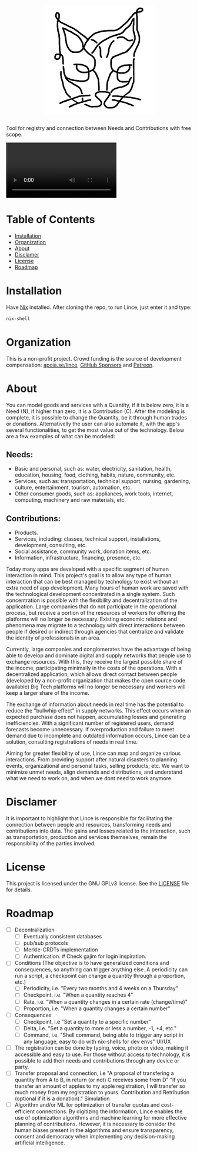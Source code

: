 <h1 align="center"><img width=300px src="./media/logo/preto_no_branco.png"></h1>

Tool for registry and connection between Needs and Contributions with free scope.

<!-- # Showcase -->
<video controls src="media/showcase/current_version.mp4"></video>

# Table of Contents
<!-- - [Showcase](#showcase) -->
- [Installation](#installation)
- [Organization](#organization)
- [About](#about)
- [Disclamer](#disclamer)
- [License](#license)
- [Roadmap](#roadmap)

# Installation
Have <a href="https://nixos.org/download/">Nix</a> installed. After cloning the repo, to run Lince, just enter it and type:
```bash
nix-shell
```
# Organization
This is a non-profit project. Crowd funding is the source of development compensation: [apoia.se/lince](https://www.apoia.se/lince), [GitHub Sponsors](https://github.com/sponsors/lince-social) and [Patreon](https://www.patreon.com/lince_social).

# About
You can model goods and services with a Quantity, if it is below zero, it is a Need (N), if higher than zero, it is a Contribution (C). After the modeling is complete, it is possible to change the Quantity, be it through human trades or donations. Alternativelly the user can also automate it, with the app's several functionalities, to get the most value out of the technology. Below are a few examples of what can be modeled:

## Needs:
- Basic and personal, such as: water, electricity, sanitation, health, education, housing, food, clothing, habits, nature, community, etc.
- Services, such as: transportation, technical support, nursing, gardening, culture, entertainment, tourism, automation, etc.
- Other consumer goods, such as: appliances, work tools, internet, computing, machinery and raw materials, etc.

## Contributions:
- Products.
- Services, including: classes, technical support, installations, development, consulting, etc.
- Social assistance, community work, donation items, etc.
- Information, infrastructure, financing, presence, etc.

Today many apps are developed with a specific segment of human interaction in mind. This project's goal is to allow any type of human interaction that can be best managed by technology to exist without an extra need of app development. Many hours of human work are saved with the technological development concentrated in a single system. Such concentration is possible with the flexibility and decentralization of the application. Large companies that do not participate in the operational process, but receive a portion of the resources of workers for offering the platforms will no longer be necessary. Existing economic relations and phenomena may migrate to a technology with direct interactions between people if desired or indirect through agencies that centralize and validate the identity of professionals in an area.

Currently, large companies and conglomerates have the advantage of being able to develop and dominate digital and supply networks that people use to exchange resources. With this, they receive the largest possible share of the income, participating minimally in the costs of the operations. With a decentralized application, which allows direct contact between people (developed by a non-profit organization that makes the open source code available) Big Tech platforms will no longer be necessary and workers will keep a larger share of the income.

The exchange of information about needs in real time has the potential to reduce the "bullwhip effect" in supply networks. This effect occurs when an expected purchase does not happen, accumulating losses and generating inefficiencies. With a significant number of registered users, demand forecasts become unnecessary. If overproduction and failure to meet demand due to incomplete and outdated information occurs, Lince can be a solution, consulting registrations of needs in real time.

Aiming for greater flexibility of use, Lince can map and organize various interactions. From providing support after natural disasters to planning events, organizational and personal tasks, selling products, etc. We want to minimize unmet needs, align demands and distributions, and understand what we need to work on, and when we dont need to work anymore.

# Disclamer
It is important to highlight that Lince is responsible for facilitating the connection between people and resources, transforming needs and contributions into data. The gains and losses related to the interaction, such as transportation, production and services themselves, remain the responsibility of the parties involved.

# License
This project is licensed under the GNU GPLv3 license. See the [LICENSE](LICENSE) file for details.

# Roadmap
- [ ] Decentralization
    - [ ] Eventually consistent databases
    - [ ] pub/sub protocols
    - [ ] Merkle-CRDTs implementation
    - [ ] Authentication. # Check gajim for login inspiration.
- [ ] Conditions (The objective is to have generalized conditions and consequences, so anything can trigger anything else. A periodicity can run a script, a checkpoint can change a quantity through a proportion, etc.)
    - [ ] Periodicity, i.e. "Every two months and 4 weeks on a Thursday"
    - [ ] Checkpoint, i.e. "When a quantity reaches 4"
    - [ ] Rate, i.e. "When a quantity changes in a certain rate (change/time)"
    - [ ] Proportion, i.e. "When a quantity changes a certain number"
- [ ] Consequences
    - [ ] Checkpoint, i.e "Set a quantity to a specific number"
    - [ ] Delta, i.e. "Set a quantity to more or less a number, -1, +4, etc."
    - [ ] Command, i.e. "Shell command, being able to trigger any script in any language, easy to do with nix-shells for dev envs"
UI/UX
- [ ] The registration can be done by typing, voice, photo or video, making it accessible and easy to use. For those without access to technology, it is possible to add their needs and contributions through any device or party.
- [ ] Transfer proposal and connection, i.e "A proposal of transfering a quantity from A to B, in return (or not) C receives some from D" "If you transfer an amount of apples to my apple registration, I will transfer so much money from my registration to yours. Contribution and Retribution (optional if it is a donation)."
Simulation
- [ ] Algorithm and/or ML for optimization of transfer quotas and cost-efficient connections. By digitizing the information, Lince enables the use of optimization algorithms and machine learning for more effective planning of contributions. However, it is necessary to consider the human biases present in the algorithms and ensure transparency, consent and democracy when implementing any decision-making artificial intelligence.
